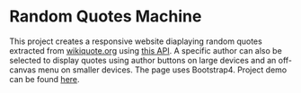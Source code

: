 # Random Quotes Machine
This project creates a responsive website diaplaying random quotes extracted from [wikiquote.org](https://www.wikiquote.org/) using [this API](https://github.com/natetyler/wikiquotes-api). A specific author can also be selected to display quotes using author buttons on large devices and an off-canvas menu on smaller devices. The page uses Bootstrap4. Project demo can be found [here](https://ssaleem.github.io/Random-Quotes/).